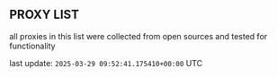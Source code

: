 ## PROXY LIST

all proxies in this list were collected from open sources and tested for functionality

last update: `2025-03-29 09:52:41.175410+00:00` UTC